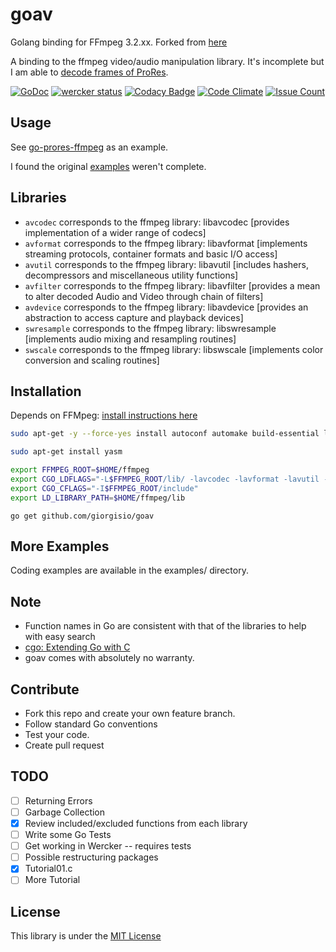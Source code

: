# goav
Golang binding for FFmpeg 3.2.xx.   Forked from [here](https://github.com/giorgisio/goav)

A binding to the ffmpeg video/audio manipulation library.   It's incomplete but I am able to [decode frames of ProRes](https://github.com/amarburg/go-prores-ffmpeg/).

[![GoDoc](https://godoc.org/github.com/amarburg/goav?status.svg)](https://godoc.org/github.com/amarburg/goav)
[![wercker status](https://app.wercker.com/status/71ef12ee7449b3b00c0401ed5784ff52/s/master "wercker status")](https://app.wercker.com/project/byKey/71ef12ee7449b3b00c0401ed5784ff52)
[![Codacy Badge](https://api.codacy.com/project/badge/Grade/505a2593fe37491cb1cc5342fdd6dba5)](https://www.codacy.com/app/amarburg/goav?utm_source=github.com&amp;utm_medium=referral&amp;utm_content=amarburg/goav&amp;utm_campaign=Badge_Grade)
[![Code Climate](https://codeclimate.com/github/amarburg/goav/badges/gpa.svg)](https://codeclimate.com/github/amarburg/goav)
[![Issue Count](https://codeclimate.com/github/amarburg/goav/badges/issue_count.svg)](https://codeclimate.com/github/amarburg/goav)

## Usage

See [go-prores-ffmpeg](https://github.com/amarburg/go-prores-ffmpeg/blob/master/prores.go) as an example.

I found the original [examples](example/) weren't complete.

## Libraries

* `avcodec` corresponds to the ffmpeg library: libavcodec [provides implementation of a wider range of codecs]
* `avformat` corresponds to the ffmpeg library: libavformat [implements streaming protocols, container formats and basic I/O access]
* `avutil` corresponds to the ffmpeg library: libavutil [includes hashers, decompressors and miscellaneous utility functions]
* `avfilter` corresponds to the ffmpeg library: libavfilter [provides a mean to alter decoded Audio and Video through chain of filters]
* `avdevice` corresponds to the ffmpeg library: libavdevice [provides an abstraction to access capture and playback devices]
* `swresample` corresponds to the ffmpeg library: libswresample [implements audio mixing and resampling routines]
* `swscale` corresponds to the ffmpeg library: libswscale [implements color conversion and scaling routines]


## Installation

Depends on FFMpeg: [install instructions here](https://github.com/FFmpeg/FFmpeg/blob/master/INSTALL.md)

``` sh
sudo apt-get -y --force-yes install autoconf automake build-essential libass-dev libfreetype6-dev libsdl1.2-dev libtheora-dev libtool libva-dev libvdpau-dev libvorbis-dev libxcb1-dev libxcb-shm0-dev libxcb-xfixes0-dev pkg-config texi2html zlib1g-dev

sudo apt-get install yasm

export FFMPEG_ROOT=$HOME/ffmpeg
export CGO_LDFLAGS="-L$FFMPEG_ROOT/lib/ -lavcodec -lavformat -lavutil -lswscale -lswresample -lavdevice -lavfilter"
export CGO_CFLAGS="-I$FFMPEG_ROOT/include"
export LD_LIBRARY_PATH=$HOME/ffmpeg/lib
```

```
go get github.com/giorgisio/goav

```

## More Examples

Coding examples are available in the examples/ directory.

## Note
- Function names in Go are consistent with that of the libraries to help with easy search
- [cgo: Extending Go with C](http://blog.giorgis.io/cgo-examples)
- goav comes with absolutely no warranty.

## Contribute
- Fork this repo and create your own feature branch.
- Follow standard Go conventions
- Test your code.
- Create pull request

## TODO

- [ ] Returning Errors
- [ ] Garbage Collection
- [X] Review included/excluded functions from each library
- [ ] Write some Go Tests
- [ ] Get working in Wercker -- requires tests
- [ ] Possible restructuring packages
- [x] Tutorial01.c
- [ ] More Tutorial

## License
This library is under the [MIT License](http://opensource.org/licenses/MIT)

